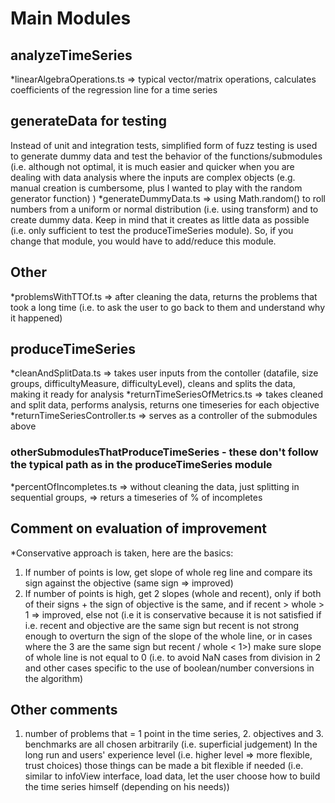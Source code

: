 # Main Modules

## analyzeTimeSeries
*linearAlgebraOperations.ts => typical vector/matrix operations, calculates coefficients of the regression line for a time series 

## generateData for testing
Instead of unit and integration tests, simplified form of fuzz testing is used to generate dummy data and test the behavior of the functions/submodules (i.e. although not optimal, it is much easier and quicker when you are dealing with data analysis where the inputs are complex objects (e.g. manual creation is cumbersome, plus I wanted to play with the random generator function) )
*generateDummyData.ts => using Math.random() to roll numbers from a uniform or normal distribution (i.e. using transform) and to create dummy data. Keep in mind that it
creates as little data as possible (i.e. only sufficient to test the produceTimeSeries module). So, if you change that module, you would have to add/reduce this module.

## Other
*problemsWithTTOf.ts => after cleaning the data, returns the problems that took a long time (i.e. to ask the user to go back to them and understand why it happened)

## produceTimeSeries 
*cleanAndSplitData.ts => takes user inputs from the contoller (datafile, size groups, difficultyMeasure, difficultyLevel), cleans and splits the data, making it ready for analysis
*returnTimeSeriesOfMetrics.ts => takes cleaned and split data, performs analysis, returns one timeseries for each objective
*returnTimeSeriesController.ts => serves as a controller of the submodules above

### otherSubmodulesThatProduceTimeSeries - these don't follow the typical path as in the produceTimeSeries module
*percentOfIncompletes.ts => without cleaning the data, just splitting in sequential groups, => returs a timeseries of % of incompletes

## Comment on evaluation of improvement
*Conservative approach is taken, here are the basics:
1. If number of points is low, get slope of whole reg line and compare its sign against the objective (same sign => improved)
2. If number of points is high, get 2 slopes (whole and recent), only if both of their signs + the sign of objective is the same, and if recent > whole > 1 => improved, else not (i.e it is conservative because it is not satisfied if i.e. recent and objective are the same sign but recent is not strong enough to overturn the sign of the slope of the whole line, or in cases where the 3 are the same sign but recent / whole < 1>)
make sure slope of whole line is not equal to 0 (i.e. to avoid NaN cases from division in 2 and other cases specific to the use of boolean/number conversions in the algorithm)  

## Other comments
1. number of problems that = 1 point in the time series, 2. objectives and 3. benchmarks are all chosen arbitrarily (i.e. superficial judgement)
In the long run and users' experience level (i.e. higher level => more flexible, trust choices) those things can be made a bit flexible if needed (i.e. similar to infoView interface, load data, let the user choose how to build the time series
himself (depending on his needs)) 